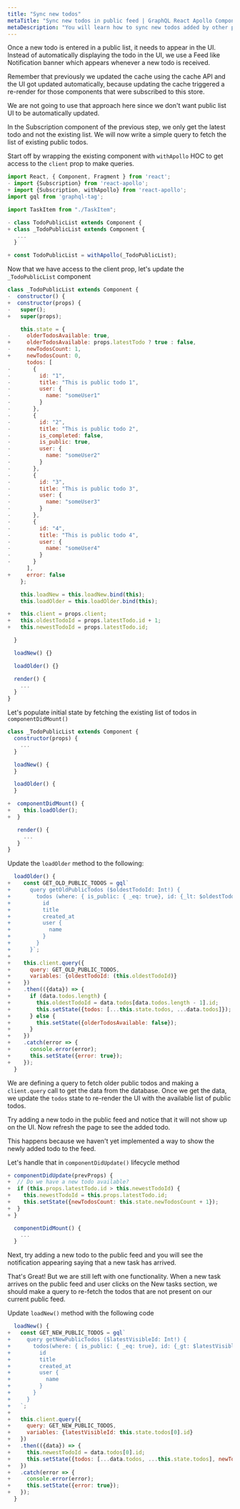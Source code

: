 ```yaml
---
title: "Sync new todos"
metaTitle: "Sync new todos in public feed | GraphQL React Apollo Components Tutorial"
metaDescription: "You will learn how to sync new todos added by other people in the public feed by fetching older and newer data using GraphQL Queries"
---
```



<YoutubeEmbed link="https://www.youtube.com/embed/0_tCwIuoBaM" />

Once a new todo is entered in a public list, it needs to appear in the UI. Instead of automatically displaying the todo in the UI, we use a Feed like Notification banner which appears whenever a new todo is received.

Remember that previously we updated the cache using the cache API and the UI got updated automatically, because updating the cache triggered a re-render for those components that were subscribed to this store.

We are not going to use that approach here since we don't want public list UI to be automatically updated.

In the Subscription component of the previous step, we only get the latest todo and not the existing list. We will now write a simple query to fetch the list of existing public todos.

Start off by wrapping the existing component with `withApollo` HOC to get access to the `client` prop to make queries.

```javascript
import React, { Component, Fragment } from 'react';
- import {Subscription} from 'react-apollo';
+ import {Subscription, withApollo} from 'react-apollo';
import gql from 'graphql-tag';

import TaskItem from "./TaskItem";

- class TodoPublicList extends Component {
+ class _TodoPublicList extends Component {
   ...
  }

+ const TodoPublicList = withApollo(_TodoPublicList);
```

Now that we have access to the client prop, let's update the `_TodoPublicList` component

```javascript
class _TodoPublicList extends Component {
-  constructor() {
+  constructor(props) {
-   super();
+   super(props);

    this.state = {
-     olderTodosAvailable: true,
+     olderTodosAvailable: props.latestTodo ? true : false,
-     newTodosCount: 1,
+     newTodosCount: 0,
      todos: [
-       {
-         id: "1",
-         title: "This is public todo 1",
-         user: {
-           name: "someUser1"
-         }
-       },
-       {
-         id: "2",
-         title: "This is public todo 2",
-         is_completed: false,
-         is_public: true,
-         user: {
-           name: "someUser2"
-         }
-       },
-       {
-         id: "3",
-         title: "This is public todo 3",
-         user: {
-           name: "someUser3"
-         }
-       },
-       {
-         id: "4",
-         title: "This is public todo 4",
-         user: {
-           name: "someUser4"
-         }
-       }
      ],
+     error: false
    };

    this.loadNew = this.loadNew.bind(this);
    this.loadOlder = this.loadOlder.bind(this);

+   this.client = props.client;
+   this.oldestTodoId = props.latestTodo.id + 1;
+   this.newestTodoId = props.latestTodo.id;

  }

  loadNew() {}

  loadOlder() {}

  render() {
    ...
  }
}
```

Let's populate initial state by fetching the existing list of todos in `componentDidMount()`

```javascript
class _TodoPublicList extends Component {
  constructor(props) {
    ...
  }

  loadNew() {
  }

  loadOlder() {
  }

+  componentDidMount() {
+    this.loadOlder();
+  }

   render() {
     ...
   }
}
```

Update the `loadOlder` method to the following:

```javascript
  loadOlder() {
+    const GET_OLD_PUBLIC_TODOS = gql`
+      query getOldPublicTodos ($oldestTodoId: Int!) {
+        todos (where: { is_public: { _eq: true}, id: {_lt: $oldestTodoId}}, limit: 7, order_by: { created_at: desc }) {
+          id
+          title
+          created_at
+          user {
+            name
+          }
+        }
+      }`;
+
+    this.client.query({
+      query: GET_OLD_PUBLIC_TODOS,
+      variables: {oldestTodoId: (this.oldestTodoId)}
+    })
+    .then(({data}) => {
+      if (data.todos.length) {
+        this.oldestTodoId = data.todos[data.todos.length - 1].id;
+        this.setState({todos: [...this.state.todos, ...data.todos]});
+      } else {
+        this.setState({olderTodosAvailable: false});
+      }
+    })
+    .catch(error => {
+      console.error(error);
+      this.setState({error: true});
+    });
  }
```

We are defining a query to fetch older public todos and making a `client.query` call to get the data from the database. Once we get the data, we update the `todos` state to re-render the UI with the available list of public todos.

Try adding a new todo in the public feed and notice that it will not show up on the UI. Now refresh the page to see the added todo.

This happens because we haven't yet implemented a way to show the newly added todo to the feed.

Let's handle that in `componentDidUpdate()` lifecycle method

```javascript
+ componentDidUpdate(prevProps) {
+  // Do we have a new todo available?
+  if (this.props.latestTodo.id > this.newestTodoId) {
+    this.newestTodoId = this.props.latestTodo.id;
+    this.setState({newTodosCount: this.state.newTodosCount + 1});
+  }
+ }

  componentDidMount() {
    ...
  }
```

Next, try adding a new todo to the public feed and you will see the notification appearing saying that a new task has arrived.

That's Great! But we are still left with one functionality. When a new task arrives on the public feed and user clicks on the New tasks section, we should make a query to re-fetch the todos that are not present on our current public feed.

Update `loadNew()` method with the following code

```javascript
  loadNew() {
+   const GET_NEW_PUBLIC_TODOS = gql`
+     query getNewPublicTodos ($latestVisibleId: Int!) {
+       todos(where: { is_public: { _eq: true}, id: {_gt: $latestVisibleId}}, order_by: { created_at: desc }) {
+         id
+         title
+         created_at
+         user {
+           name
+         }
+       }
+     }
+   `;
+
+   this.client.query({
+     query: GET_NEW_PUBLIC_TODOS,
+     variables: {latestVisibleId: this.state.todos[0].id}
+   })
+   .then(({data}) => {
+     this.newestTodoId = data.todos[0].id;
+     this.setState({todos: [...data.todos, ...this.state.todos], newTodosCount: 0});
+   })
+   .catch(error => {
+     console.error(error);
+     this.setState({error: true});
+   });
  }
```
